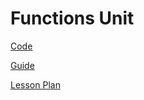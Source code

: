 # Functions Unit

[Code](https://github.com/SAYbaw/functions1)

[Guide](https://github.com/SAYbaw/Gotham/blob/main/microbit_Functions1_Guide.md)

[Lesson Plan](./assets/Functions_microBit_Lesson_01.pdf)
